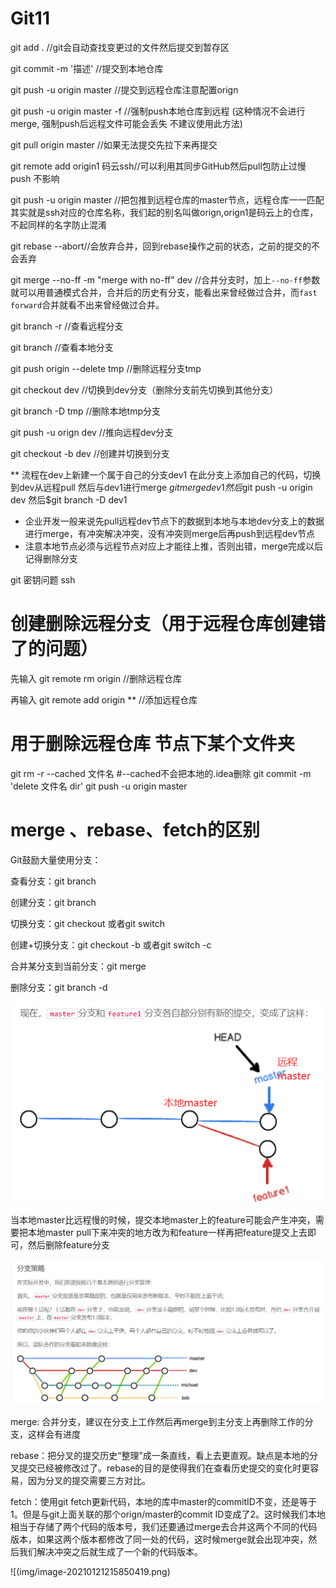 # Git11

git add . //git会自动查找变更过的文件然后提交到暂存区

git commit -m '描述'  //提交到本地仓库

git push -u origin master //提交到远程仓库注意配置orign

git push -u origin master -f  //强制push本地仓库到远程 (这种情况不会进行merge, 强制push后远程文件可能会丢失 不建议使用此方法)

git pull origin master //如果无法提交先拉下来再提交

git remote add origin1 码云ssh//可以利用其同步GitHub然后pull包防止过慢 push 不影响

git push -u origin master //把包推到远程仓库的master节点，远程仓库一一匹配 其实就是ssh对应的仓库名称，我们起的别名叫做orign,orign1是码云上的仓库，不起同样的名字防止混淆

git rebase --abort//会放弃合并，回到rebase操作之前的状态，之前的提交的不会丢弃

git merge --no-ff -m "merge with no-ff" dev //合并分支时，加上`--no-ff`参数就可以用普通模式合并，合并后的历史有分支，能看出来曾经做过合并，而`fast forward`合并就看不出来曾经做过合并。

git branch -r //查看远程分支

git branch //查看本地分支

git push origin --delete tmp //删除远程分支tmp

git checkout dev //切换到dev分支（删除分支前先切换到其他分支）

git branch -D tmp //删除本地tmp分支

git push -u orign dev //推向远程dev分支

git checkout -b dev //创建并切换到分支

**  流程在dev上新建一个属于自己的分支dev1 在此分支上添加自己的代码，切换到dev从远程pull 然后与dev1进行merge  $git merge dev1  然后$git push -u origin dev 然后$git branch -D dev1

* 企业开发一般来说先pull远程dev节点下的数据到本地与本地dev分支上的数据进行merge，有冲突解决冲突，没有冲突则merge后再push到远程dev节点
* 注意本地节点必须与远程节点对应上才能往上推，否则出错，merge完成以后记得删除分支



git 密钥问题 ssh

# 创建删除远程分支（用于远程仓库创建错了的问题）

先输入 git remote rm origin //删除远程仓库

再输入 git remote add origin  ** //添加远程仓库

# 用于删除远程仓库 节点下某个文件夹

git rm -r --cached 文件名  #--cached不会把本地的.idea删除
git commit -m 'delete 文件名 dir'
git push -u origin master 

# merge 、rebase、fetch的区别

Git鼓励大量使用分支：

查看分支：git branch

创建分支：git branch <name>

切换分支：git checkout <name>或者git switch <name>

创建+切换分支：git checkout -b <name>或者git switch -c <name>

合并某分支到当前分支：git merge <name>

删除分支：git branch -d <name>

![image-20210121212220386](img/image-20210121212220386.png)



当本地master比远程慢的时候，提交本地master上的feature可能会产生冲突，需要把本地master pull下来冲突的地方改为和feature一样再把feature提交上去即可，然后删除feature分支

![image-20210121212712643](img/image-20210121212712643.png)

merge: 合并分支，建议在分支上工作然后再merge到主分支上再删除工作的分支，这样会有进度 

rebase：把分叉的提交历史“整理”成一条直线，看上去更直观。缺点是本地的分叉提交已经被修改过了。rebase的目的是使得我们在查看历史提交的变化时更容易，因为分叉的提交需要三方对比。

fetch：使用git fetch更新代码，本地的库中master的commitID不变，还是等于1。但是与git上面关联的那个orign/master的commit ID变成了2。这时候我们本地相当于存储了两个代码的版本号，我们还要通过merge去合并这两个不同的代码版本，如果这两个版本都修改了同一处的代码，这时候merge就会出现冲突，然后我们解决冲突之后就生成了一个新的代码版本。

![(img/image-20210121215850419.png)

